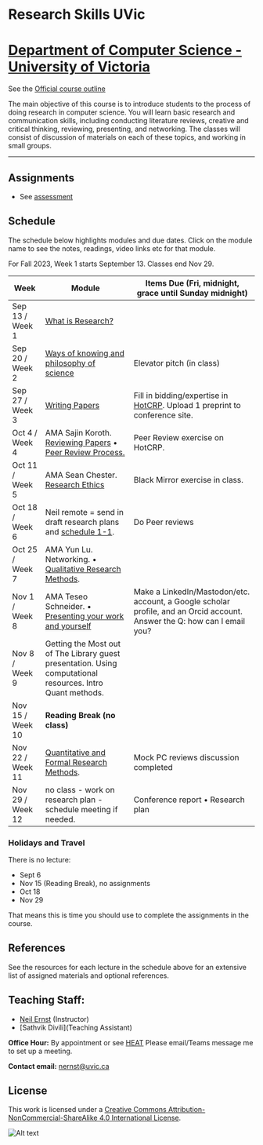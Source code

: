 # Research Skills UVic

# [Department of Computer Science - University of Victoria](http://www.csc.uvic.ca/)

See the [Official course outline](http://heat.csc.uvic.ca/coview/course/2023091/CSC595)

The main objective of this course is to introduce students to the process of doing research in computer science. You will learn basic research and communication skills, including conducting literature reviews, creative and critical thinking, reviewing, presenting, and networking. The classes will consist of discussion of materials on each of these topics, and working in small groups.

---

## Assignments

* See [assessment](assessment.md)

## Schedule

The schedule below highlights modules and due dates. Click on the module name to see the notes, readings, video links etc for that module. 

For Fall 2023, Week 1 starts September 13. Classes end Nov 29. 

|Week | Module | Items Due (Fri, midnight, grace until Sunday midnight) |
|---|---|--|
| Sep 13 / Week 1 | [What is Research?](resources/elevator/what_is_research.md) | |
| Sep 20 / Week 2 | [Ways of knowing and philosophy of science](resources/epistemology/epistemology.md) | Elevator pitch (in class) |
| Sep 27 / Week 3 | [Writing Papers](resources/writing/writing.qmd) | Fill in bidding/expertise in [HotCRP](https://uvic-csc595.hotcrp.com). Upload 1 preprint to conference site. |
| Oct 4 / Week 4 | AMA Sajin Koroth. [Reviewing Papers](resources/reviewing/M4%20Reading.qmd) • [Peer Review Process.](resources/peer/peer.qmd)| Peer Review exercise on HotCRP. |
| Oct 11 / Week 5 | AMA Sean Chester. [Research Ethics](resources/ethics/ethics_and_research.md)  |   Black Mirror exercise in class. |
| Oct 18 / Week 6 | Neil remote = send in draft research plans and [schedule 1-1](https://calendly.com/neil-142/30min).  | Do Peer reviews  |
| Oct 25 / Week 7 | AMA Yun Lu. Networking. • [Qualitative Research Methods](resources/qual/qual-notes.md). |  |
| Nov 1 / Week 8 | AMA Teseo Schneider. • [Presenting your work and yourself](resources/presenting/Presenting.md)  |Make a LinkedIn/Mastodon/etc. account, a Google scholar profile, and an Orcid account. Answer the Q: how can I email you? |
| Nov 8 / Week 9 | Getting the Most out of The Library guest presentation. Using computational resources. Intro Quant methods. || 
| Nov 15 / Week 10 | **Reading Break (no class)**  | |
| Nov 22 / Week 11 | [Quantitative and Formal Research Methods](resources/quant/quant_notes.md).  | Mock PC reviews discussion completed |
| Nov 29 / Week 12 |  no class - work on research plan - schedule meeting if needed. | Conference report • Research plan |

### Holidays and Travel
There is no lecture:

* Sept 6 
* Nov 15 (Reading Break), no assignments
* Oct 18 
* Nov 29

That means this is time you should use to complete the assignments in the course.

## References
See the resources for each lecture in the schedule above for an extensive list of assigned materials and optional references. 

## Teaching Staff:

- [Neil Ernst](https://www.neilernst.net/) (Instructor)
- [Sathvik Divili](Teaching Assistant)

**Office Hour:** By appointment or see [HEAT](http://heat.csc.uvic.ca/coview/course/2023091/CSC595)
Please email/Teams message me to set up a meeting.

**Contact email:** [nernst@uvic.ca](mailto:nernst@uvic.ca)


## License

This work is licensed under a [Creative Commons Attribution-NonCommercial-ShareAlike 4.0 International License](http://creativecommons.org/licenses/by-nc-sa/4.0/).

![Alt text](https://i.creativecommons.org/l/by-nc-sa/4.0/88x31.png "Creative Commons Attribution-NonCommercial-ShareAlike 4.0 International License")
